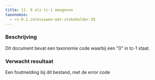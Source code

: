 ```yaml
---
title: 11. 0 als tc-1 meegeven
taxonomie:
  - rv-0.1.inteviewen-met-stakeholder.OI
---
```


### Beschrijving

Dit document bevat een taxonomie code waarbij een "0" in tc-1 staat.

### Verwacht resultaat

Een foutmelding bij dit bestand, met de error code
